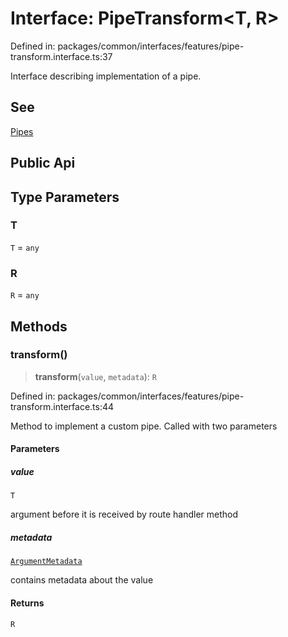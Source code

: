 # Interface: PipeTransform\<T, R\>

Defined in: packages/common/interfaces/features/pipe-transform.interface.ts:37

Interface describing implementation of a pipe.

## See

[Pipes](https://docs.nestjs.com/pipes)

## Public Api

## Type Parameters

### T

`T` = `any`

### R

`R` = `any`

## Methods

### transform()

> **transform**(`value`, `metadata`): `R`

Defined in: packages/common/interfaces/features/pipe-transform.interface.ts:44

Method to implement a custom pipe.  Called with two parameters

#### Parameters

##### value

`T`

argument before it is received by route handler method

##### metadata

[`ArgumentMetadata`](ArgumentMetadata.md)

contains metadata about the value

#### Returns

`R`
